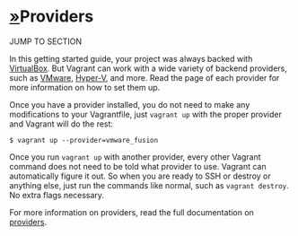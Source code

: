# [»](https://www.vagrantup.com/intro/getting-started/providers#providers)Providers

JUMP TO SECTION

In this getting started guide, your project was always backed with [VirtualBox](https://www.virtualbox.org/). But Vagrant can work with a wide variety of backend providers, such as [VMware](https://www.vagrantup.com/docs/vmware/), [Hyper-V](https://www.vagrantup.com/docs/hyperv), and more. Read the page of each provider for more information on how to set them up.

Once you have a provider installed, you do not need to make any modifications to your Vagrantfile, just `vagrant up` with the proper provider and Vagrant will do the rest:

```shell-session
$ vagrant up --provider=vmware_fusion
```

Once you run `vagrant up` with another provider, every other Vagrant command does not need to be told what provider to use. Vagrant can automatically figure it out. So when you are ready to SSH or destroy or anything else, just run the commands like normal, such as `vagrant destroy`. No extra flags necessary.

For more information on providers, read the full documentation on [providers](https://www.vagrantup.com/docs/providers/).

